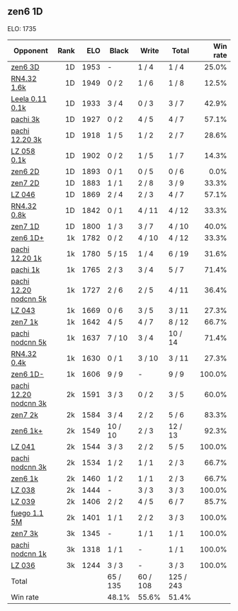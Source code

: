 ## zen6 1D ##

ELO: 1735

Opponent | Rank | ELO | Black | Write | Total | Win rate
---------|-----:|----:|-------|-------|-------|-------:
[zen6 3D](zen6%203D.md) | 1D | 1953 | - | 1 / 4 | 1 / 4 | 25.0%
[RN4.32 1.6k](RN4.32%201.6k.md) | 1D | 1949 | 0 / 2 | 1 / 6 | 1 / 8 | 12.5%
[Leela 0.11 0.1k](Leela%200.11%200.1k.md) | 1D | 1933 | 3 / 4 | 0 / 3 | 3 / 7 | 42.9%
[pachi 3k](pachi%203k.md) | 1D | 1927 | 0 / 2 | 4 / 5 | 4 / 7 | 57.1%
[pachi 12.20 3k](pachi%2012.20%203k.md) | 1D | 1918 | 1 / 5 | 1 / 2 | 2 / 7 | 28.6%
[LZ 058 0.1k](LZ%20058%200.1k.md) | 1D | 1902 | 0 / 2 | 1 / 5 | 1 / 7 | 14.3%
[zen6 2D](zen6%202D.md) | 1D | 1893 | 0 / 1 | 0 / 5 | 0 / 6 | 0.0%
[zen7 2D](zen7%202D.md) | 1D | 1883 | 1 / 1 | 2 / 8 | 3 / 9 | 33.3%
[LZ 046](LZ%20046.md) | 1D | 1869 | 2 / 4 | 2 / 3 | 4 / 7 | 57.1%
[RN4.32 0.8k](RN4.32%200.8k.md) | 1D | 1842 | 0 / 1 | 4 / 11 | 4 / 12 | 33.3%
[zen7 1D](zen7%201D.md) | 1D | 1800 | 1 / 3 | 3 / 7 | 4 / 10 | 40.0%
[zen6 1D+](zen6%201D+.md) | 1k | 1782 | 0 / 2 | 4 / 10 | 4 / 12 | 33.3%
[pachi 12.20 1k](pachi%2012.20%201k.md) | 1k | 1780 | 5 / 15 | 1 / 4 | 6 / 19 | 31.6%
[pachi 1k](pachi%201k.md) | 1k | 1765 | 2 / 3 | 3 / 4 | 5 / 7 | 71.4%
[pachi 12.20 nodcnn 5k](pachi%2012.20%20nodcnn%205k.md) | 1k | 1727 | 2 / 6 | 2 / 5 | 4 / 11 | 36.4%
[LZ 043](LZ%20043.md) | 1k | 1669 | 0 / 6 | 3 / 5 | 3 / 11 | 27.3%
[zen7 1k](zen7%201k.md) | 1k | 1642 | 4 / 5 | 4 / 7 | 8 / 12 | 66.7%
[pachi nodcnn 5k](pachi%20nodcnn%205k.md) | 1k | 1637 | 7 / 10 | 3 / 4 | 10 / 14 | 71.4%
[RN4.32 0.4k](RN4.32%200.4k.md) | 1k | 1630 | 0 / 1 | 3 / 10 | 3 / 11 | 27.3%
[zen6 1D-](zen6%201D-.md) | 1k | 1606 | 9 / 9 | - | 9 / 9 | 100.0%
[pachi 12.20 nodcnn 3k](pachi%2012.20%20nodcnn%203k.md) | 2k | 1591 | 3 / 3 | 0 / 2 | 3 / 5 | 60.0%
[zen7 2k](zen7%202k.md) | 2k | 1584 | 3 / 4 | 2 / 2 | 5 / 6 | 83.3%
[zen6 1k+](zen6%201k+.md) | 2k | 1549 | 10 / 10 | 2 / 3 | 12 / 13 | 92.3%
[LZ 041](LZ%20041.md) | 2k | 1544 | 3 / 3 | 2 / 2 | 5 / 5 | 100.0%
[pachi nodcnn 3k](pachi%20nodcnn%203k.md) | 2k | 1534 | 1 / 2 | 1 / 1 | 2 / 3 | 66.7%
[zen6 1k](zen6%201k.md) | 2k | 1460 | 1 / 2 | 1 / 1 | 2 / 3 | 66.7%
[LZ 038](LZ%20038.md) | 2k | 1444 | - | 3 / 3 | 3 / 3 | 100.0%
[LZ 039](LZ%20039.md) | 2k | 1406 | 2 / 2 | 4 / 5 | 6 / 7 | 85.7%
[fuego 1.1 5M](fuego%201.1%205M.md) | 2k | 1401 | 1 / 1 | 2 / 2 | 3 / 3 | 100.0%
[zen7 3k](zen7%203k.md) | 3k | 1345 | - | 1 / 1 | 1 / 1 | 100.0%
[pachi nodcnn 1k](pachi%20nodcnn%201k.md) | 3k | 1318 | 1 / 1 | - | 1 / 1 | 100.0%
[LZ 036](LZ%20036.md) | 3k | 1244 | 3 / 3 | - | 3 / 3 | 100.0%
Total | | | 65 / 135 | 60 / 108 | 125 / 243 | 
Win rate| | | 48.1% | 55.6% | 51.4% | 
